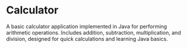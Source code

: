 # Calculator
A basic calculator application implemented in Java for performing arithmetic operations. Includes addition, subtraction, multiplication, and division, designed for quick calculations and learning Java basics.

